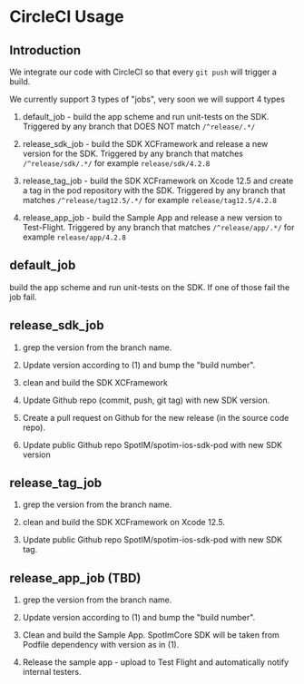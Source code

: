 # CircleCI Usage

## Introduction

We integrate our code with CircleCI so that every `git push` will trigger a build. 

We currently support 3 types of "jobs", very soon we will support 4 types

1. default_job - build the app scheme and run unit-tests on the SDK. Triggered by any branch that DOES NOT match `/^release/.*/`

2. release_sdk_job - build the SDK XCFramework and release a new version for the SDK. Triggered by any branch that matches `/^release/sdk/.*/` for example `release/sdk/4.2.8`

3. release_tag_job - build the SDK XCFramework on Xcode 12.5 and create a tag in the pod repository with the SDK. Triggered by any branch that matches `/^release/tag12.5/.*/` for example `release/tag12.5/4.2.8`

4. release_app_job - build the Sample App and release a new version to Test-Flight. Triggered by any branch that matches `/^release/app/.*/` for example `release/app/4.2.8`


## default_job

build the app scheme and run unit-tests on the SDK. If one of those fail the job fail.

## release_sdk_job

1. grep the version from the branch name.

2. Update version according to (1) and bump the "build number".

3. clean and build the SDK XCFramework

4. Update Github repo (commit, push, git tag) with new SDK version.

5. Create a pull request on Github for the new release (in the source code repo).

6. Update public Github repo SpotIM/spotim-ios-sdk-pod with new SDK version

## release_tag_job

1. grep the version from the branch name.

2. clean and build the SDK XCFramework on Xcode 12.5.

3. Update public Github repo SpotIM/spotim-ios-sdk-pod with new SDK tag.


## release_app_job (TBD)

1. grep the version from the branch name.

2. Update version according to (1) and bump the "build number".

3. Clean and build the Sample App. SpotImCore SDK will be taken from Podfile dependency with version as in (1).

4. Release the sample app - upload to Test Flight and automatically notify internal testers.


